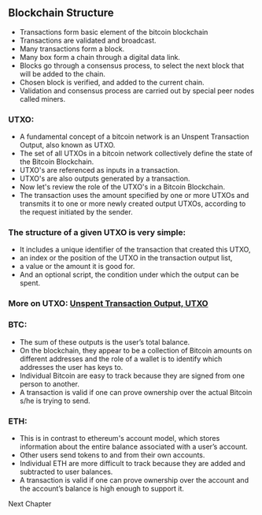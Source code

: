 ## Blockchain Structure

- Transactions form basic element of the bitcoin blockchain
- Transactions are validated and broadcast. 
- Many transactions form a block. 
- Many box form a chain through a digital data link. 
- Blocks go through a consensus process, to select the next block that will be added to the chain. 
- Chosen block is verified, and added to the current chain. 
- Validation and consensus process are carried out by special peer nodes called miners.


### UTXO:

- A fundamental concept of a bitcoin network is an Unspent Transaction Output, also known as UTXO. 
- The set of all UTXOs in a bitcoin network collectively define the state of the Bitcoin Blockchain. 
- UTXO's are referenced as inputs in a transaction. 
- UTXO's are also outputs generated by a transaction. 
- Now let's review the role of the UTXO's in a Bitcoin Blockchain. 
- The transaction uses the amount specified by one or more UTXOs and transmits it to one or more newly created output UTXOs, according to the request initiated by the sender. 

### The structure of a given UTXO is very simple:

- It includes a unique identifier of the transaction that created this UTXO, 
- an index or the position of the UTXO in the transaction output list, 
- a value or the amount it is good for. 
- And an optional script, the condition under which the output can be spent. 


### More on UTXO: [Unspent Transaction Output, UTXO](https://www.smithandcrown.com/definition/unspent-transaction-outputs-utxo/)
### BTC:

- The sum of these outputs is the user’s total balance. 
- On the blockchain, they appear to be a collection of Bitcoin amounts on different addresses and the role of a wallet is to identify which addresses the user has keys to. 
- Individual Bitcoin are easy to track because they are signed from one person to another. 
- A transaction is valid if one can prove ownership over the actual Bitcoin s/he is trying to send.

### ETH:

- This is in contrast to ethereum's account model, which stores information about the entire balance associated with a user’s account. 
- Other users send tokens to and from their own accounts. 
- Individual ETH are more difficult to track because they are added and subtracted to user balances. 
- A transaction is valid if one can prove ownership over the account and the account’s balance is high enough to support it.

<p align="right
   <a link="/1.1.3%20Basic%20Operations.md">Next Chapter</a>
</p>
